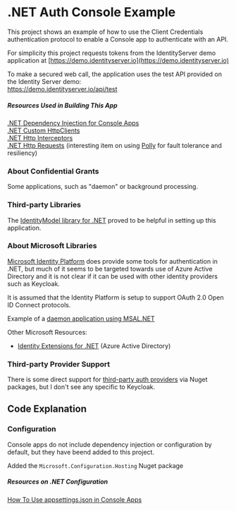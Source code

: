 ﻿# .NET Auth Console Example

This project shows an example of how to use the Client Credentials authentication protocol to enable a Console app to authenticate with an API.

For simplicity this project requests tokens from the IdentityServer demo application at [https://demo.identityserver.io](https://demo.identityserver.io)  

To make a secured web call, the application uses the test API provided on the Identity Server demo:  
https://demo.identityserver.io/api/test

##### Resources Used in Building This App

[.NET Dependency Injection for Console Apps](https://docs.microsoft.com/en-us/dotnet/core/extensions/dependency-injection-usage)  
[.NET Custom HttpClients](https://docs.microsoft.com/en-us/dotnet/architecture/microservices/implement-resilient-applications/use-httpclientfactory-to-implement-resilient-http-requests)  
[.NET Http Interceptors](https://stackoverflow.com/questions/63260187/httpinterceptor-implementation-in-c-sharp-and-net)  
[.NET Http Requests](https://docs.microsoft.com/en-us/aspnet/core/fundamentals/http-requests?view=aspnetcore-5.0#generated-clients) (interesting item on using [Polly](https://github.com/App-vNext/Polly) for fault tolerance and resiliency)  

### About Confidential Grants

Some applications, such as "daemon" or background processing. 

### Third-party Libraries

The [IdentityModel library for .NET](https://identitymodel.readthedocs.io/en/latest/index.html) proved to be helpful in setting up this application.

### About Microsoft Libraries

[Microsoft Identity Platform](https://docs.microsoft.com/en-us/azure/active-directory/develop/) does provide some tools for authentication in .NET, but much of it seems to be targeted towards use of Azure Active Directory and it is not clear if it can be used with other identity providers such as Keycloak.

It is assumed that the Identity Platform is setup to support OAuth 2.0 Open ID Connect protocols.

Example of a [daemon application using MSAL.NET](https://docs.microsoft.com/en-us/samples/azure-samples/active-directory-dotnetcore-daemon-v2/ms-identity-daemon/)

Other Microsoft Resources:  
- [Identity Extensions for .NET](https://github.com/AzureAD/azure-activedirectory-identitymodel-extensions-for-dotnet) (Azure Active Directory)

### Third-party Provider Support

There is some direct support for [third-party auth providers](https://docs.microsoft.com/en-us/aspnet/core/security/authentication/social/other-logins?view=aspnetcore-3.1) via Nuget packages, but I don't see any specific to Keycloak.

## Code Explanation

### Configuration

Console apps do not include dependency injection or configuration by default, but they have beend added to this project.

Added the `Microsoft.Configuration.Hosting` Nuget package  


##### Resources on .NET Configuration
[How To Use appsettings.json in Console Apps](https://thecodeblogger.com/2021/05/04/how-to-use-appsettings-json-config-file-with-net-console-applications/)


